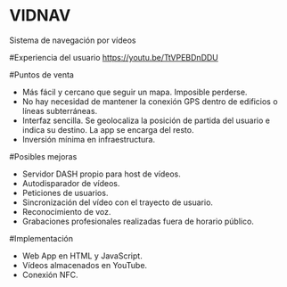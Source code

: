 # VIDNAV
Sistema de navegación por vídeos

#Experiencia del usuario
https://youtu.be/TtVPEBDnDDU

#Puntos de venta
* Más fácil y cercano que seguir un mapa. Imposible perderse.
* No hay necesidad de mantener la conexión GPS dentro de edificios o líneas subterráneas.
* Interfaz sencilla. Se geolocaliza la posición de partida del usuario e indica su destino. La app se encarga del resto.
* Inversión mínima en infraestructura.

#Posibles mejoras
* Servidor DASH propio para host de vídeos.
* Autodisparador de vídeos.
* Peticiones de usuarios.
* Sincronización del vídeo con el trayecto de usuario.
* Reconocimiento de voz.
* Grabaciones profesionales realizadas fuera de horario público.

#Implementación
* Web App en HTML y JavaScript.
* Vídeos almacenados en YouTube.
* Conexión NFC.
